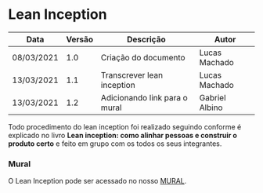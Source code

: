 # Lean Inception

| Data       | Versão | Descrição                                           | Autor              |
| ---------- | ------ | --------------------------------------------------- | ------------------ |
| 08/03/2021 | 1.0    | Criação do documento                                |    Lucas Machado   |
| 13/03/2021 | 1.1    | Transcrever lean inception                          |    Lucas Machado   |
| 13/03/2021 | 1.2    | Adicionando link para o mural                       |    Gabriel Albino  |

Todo procedimento do lean inception foi realizado seguindo conforme é explicado no livro **Lean inception: como alinhar pessoas e construir o produto certo** e feito em grupo com os todos os seus integrantes.

### Mural

O Lean Inception pode ser acessado no nosso [MURAL](https://app.mural.co/t/fgaepsmds202027717/m/fgaepsmds202027717/1613056560273/9533441f12f6e62a87af9dcb7b08e88ccd14eb01).